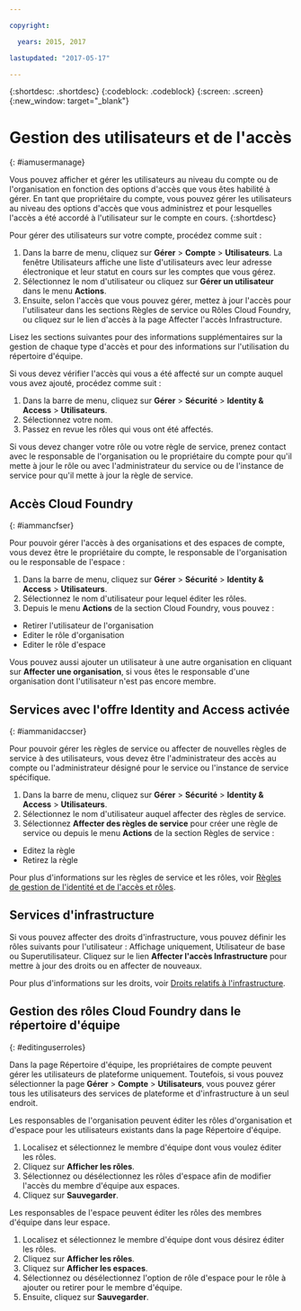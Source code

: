 ```yaml
---

copyright:

  years: 2015, 2017

lastupdated: "2017-05-17"

---
```


{:shortdesc: .shortdesc}
{:codeblock: .codeblock}
{:screen: .screen}
{:new_window: target="_blank"}

# Gestion des utilisateurs et de l'accès 
{: #iamusermanage}

Vous pouvez afficher et gérer les utilisateurs au niveau du compte ou de l'organisation en fonction des options d'accès que vous êtes habilité à gérer. En tant que propriétaire du compte, vous pouvez gérer les utilisateurs au niveau des options d'accès que vous administrez et pour lesquelles l'accès a été accordé à l'utilisateur sur le compte en cours. {:shortdesc}

Pour gérer des utilisateurs sur votre compte, procédez comme suit : 

1. Dans la barre de menu, cliquez sur **Gérer** &gt; **Compte** &gt; **Utilisateurs**. La fenêtre Utilisateurs affiche une liste d'utilisateurs avec leur adresse électronique et leur statut en cours sur les comptes que vous gérez. 
2. Sélectionnez le nom d'utilisateur ou cliquez sur **Gérer un utilisateur** dans le menu **Actions**.  
3. Ensuite, selon l'accès que vous pouvez gérer, mettez à jour l'accès pour l'utilisateur dans les sections Règles de service ou Rôles Cloud Foundry, ou cliquez sur le lien d'accès à la page Affecter l'accès Infrastructure. 

Lisez les sections suivantes pour des informations supplémentaires sur la gestion de chaque type d'accès et pour des informations sur l'utilisation du répertoire d'équipe. 

Si vous devez vérifier l'accès qui vous a été affecté sur un compte auquel vous avez ajouté, procédez comme suit :

1. Dans la barre de menu, cliquez sur **Gérer** &gt; **Sécurité** &gt; **Identity & Access** &gt; **Utilisateurs**. 
2. Sélectionnez votre nom.  
3. Passez en revue les rôles qui vous ont été affectés. 

Si vous devez changer votre rôle ou votre règle de service, prenez contact avec le responsable de l'organisation ou le propriétaire du compte pour qu'il mette à jour le rôle ou avec l'administrateur du service ou de l'instance de service pour qu'il mette à jour la règle de service. 

## Accès Cloud Foundry
{: #iammancfser}

Pour pouvoir gérer l'accès à des organisations et des espaces de compte, vous devez être le propriétaire du compte, le responsable de l'organisation ou le responsable de l'espace :

1. Dans la barre de menu, cliquez sur **Gérer** &gt; **Sécurité** &gt; **Identity & Access** &gt; **Utilisateurs**. 
2. Sélectionnez le nom d'utilisateur pour lequel éditer les rôles. 
3. Depuis le menu **Actions** de la section Cloud Foundry, vous pouvez : 

  * Retirer l'utilisateur de l'organisation 
  * Editer le rôle d'organisation 
  * Editer le rôle d'espace 

Vous pouvez aussi ajouter un utilisateur à une autre organisation en cliquant sur **Affecter une organisation**, si vous êtes le responsable d'une organisation dont l'utilisateur n'est pas encore membre.  


## Services avec l'offre Identity and Access activée 
{: #iammanidaccser}

Pour pouvoir gérer les règles de service ou affecter de nouvelles règles de service à des utilisateurs, vous devez être l'administrateur des accès au compte ou l'administrateur désigné pour le service ou l'instance de service spécifique. 

1. Dans la barre de menu, cliquez sur **Gérer** &gt; **Sécurité** &gt; **Identity & Access** &gt; **Utilisateurs**. 
2. Sélectionnez le nom d'utilisateur auquel affecter des règles de service. 
3. Sélectionnez **Affecter des règles de service** pour créer une règle de service ou depuis le menu **Actions** de la section Règles de service : 
  
  * Editez la règle
  * Retirez la règle 

Pour plus d'informations sur les règles de service et les rôles, voir [Règles de gestion de l'identité et de l'accès et rôles](/docs/iam/users_roles.html#iamusermanpol).

## Services d'infrastructure 

Si vous pouvez affecter des droits d'infrastructure, vous pouvez définir les rôles suivants pour l'utilisateur : Affichage uniquement, Utilisateur de base ou Superutilisateur. Cliquez sur le lien **Affecter l'accès Infrastructure** pour mettre à jour des droits ou en affecter de nouveaux. 

Pour plus d'informations sur les droits, voir [Droits relatifs à l'infrastructure](/docs/iam/users_roles.html#infrapermissions).

## Gestion des rôles Cloud Foundry dans le répertoire d'équipe 
{: #editinguserroles}

Dans la page Répertoire d'équipe, les propriétaires de compte peuvent gérer les utilisateurs de plateforme uniquement. Toutefois, si vous pouvez sélectionner la page **Gérer** &gt; **Compte** &gt; **Utilisateurs**, vous pouvez gérer tous les utilisateurs des services de plateforme et d'infrastructure à un seul endroit. 

Les responsables de l'organisation peuvent éditer les rôles d'organisation et d'espace pour les utilisateurs existants dans la page Répertoire d'équipe. 

1. Localisez et sélectionnez le membre d'équipe dont vous voulez éditer les rôles.
2. Cliquez sur **Afficher les rôles**.
3. Sélectionnez ou désélectionnez les rôles d'espace afin de modifier l'accès du membre d'équipe aux espaces.
4. Cliquez sur **Sauvegarder**.

Les responsables de l'espace peuvent éditer les rôles des membres d'équipe dans leur espace.

1. Localisez et sélectionnez le membre d'équipe dont vous désirez éditer les rôles.
2. Cliquez sur **Afficher les rôles**.
3. Cliquez sur **Afficher les espaces**.
4. Sélectionnez ou désélectionnez l'option de rôle d'espace pour le rôle à ajouter ou retirer pour le membre d'équipe.
5. Ensuite, cliquez sur **Sauvegarder**.
